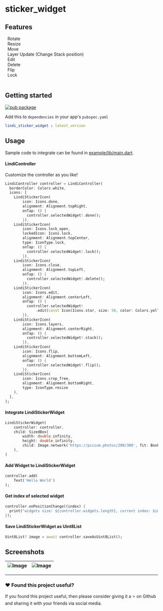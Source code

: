 # sticker_widget

## Features

&nbsp; Rotate </br>
&nbsp; Resize</br>
&nbsp; Move</br>
&nbsp; Layer Update (Change Stack position)</br>
&nbsp; Edit</br>
&nbsp; Delete</br>
&nbsp; Flip</br>
&nbsp; Lock
<br>
<br>

## Getting started

[![pub package](https://img.shields.io/pub/v/lindi_sticker_widget.svg)](https://pub.dartlang.org/packages/lindi_sticker_widget)

Add this to `dependencies` in your app's `pubspec.yaml`

```yaml
lindi_sticker_widget : latest_version
```

## Usage

Sample code to integrate can be found in [example/lib/main.dart](example/lib/main.dart).

#### LindiController

Customize the controller as you like!

```dart
LindiController controller = LindiController(
  borderColor: Colors.white,
  icons: [
    LindiStickerIcon(
        icon: Icons.done,
        alignment: Alignment.topRight,
        onTap: () {
          controller.selectedWidget!.done();
        }),
    LindiStickerIcon(
        icon: Icons.lock_open,
        lockedIcon: Icons.lock,
        alignment: Alignment.topCenter,
        type: IconType.lock,
        onTap: () {
          controller.selectedWidget!.lock();
        }),
    LindiStickerIcon(
        icon: Icons.close,
        alignment: Alignment.topLeft,
        onTap: () {
          controller.selectedWidget!.delete();
        }),
    LindiStickerIcon(
        icon: Icons.edit,
        alignment: Alignment.centerLeft,
        onTap: () {
          controller.selectedWidget!
              .edit(const Icon(Icons.star, size: 50, color: Colors.yellow));
        }),
    LindiStickerIcon(
        icon: Icons.layers,
        alignment: Alignment.centerRight,
        onTap: () {
          controller.selectedWidget!.stack();
        }),
    LindiStickerIcon(
        icon: Icons.flip,
        alignment: Alignment.bottomLeft,
        onTap: () {
          controller.selectedWidget!.flip();
        }),
    LindiStickerIcon(
        icon: Icons.crop_free,
        alignment: Alignment.bottomRight,
        type: IconType.resize
    ),
  ],
);
```

#### Integrate LindiStickerWidget

```dart
LindiStickerWidget(
    controller: controller,
    child: SizedBox(
        width: double.infinity,
        height: double.infinity,
        child: Image.network('https://picsum.photos/200/300', fit: BoxFit.cover)
    ),
)
```

#### Add Widget to LindiStickerWidget

```dart
controller.add(
    Text('Hello World')
);
```

#### Get index of selected widget

```dart
controller.onPositionChange((index) {
  print("widgets size: ${controller.widgets.length}, current index: $index");
});
```

#### Save LindiStickerWidget as Uint8List

```dart
Uint8List? image = await controller.saveAsUint8List();
```

## Screenshots

| ![Image](/example/assets/Screenshot1.png) | ![Image](/example/assets/Screenshot2.png) |
| :------------: | :------------: |

***

### :heart:  Found this project useful?

If you found this project useful, then please consider giving it a :star:  on Github and sharing it with your friends via social media.
